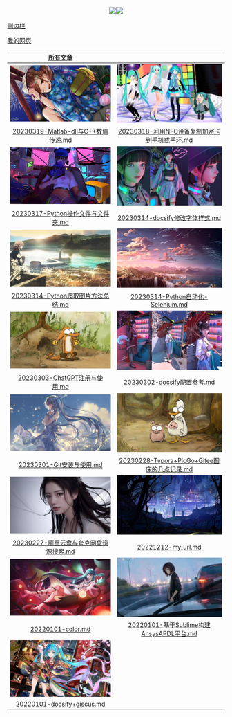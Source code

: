 <p align="center">  <a href="http://mail.qq.com/cgi-bin/qm_share?t=qm_mailme&email=gfnl5bOxs7fB8PCv4u7s" target="_blank"><img src="https://img.shields.io/badge/Email-xdd2026%40qq.com-green.svg"></a><a href=http://wpa.qq.com/msgrd?v=1&uin=1837990190&site=qq&menu=yes" target="_blank"><img src="https://img.shields.io/badge/QQ-1837990190-brightgreen"></a></p><span id="busuanzi_container_site_pv" style="display:none">本站总访问量：<span id="busuanzi_value_site_pv"></span> 次, 本站文章数目：15篇</span>

[侧边栏](_sidebar.md)

[我的网页](md_File/20221212-my_url.md)

|[所有文章](articles_by_date.md)|     |     
|:---:|:---:|
|<img src = "pic/used/210408-15179222487369.jpg" style="zoom:74%">|<img src = "pic/used/152638-1521876398d5d5.jpg" style="zoom:74%">|
| [20230319-Matlab-dll与C++数值传递.md](md_File/Matlab/20230319-Matlab-dll与C++数值传递.md)| [20230318-利用NFC设备复制加密卡到手机或手环.md](md_File/学习工作无关/20230318-利用NFC设备复制加密卡到手机或手环.md)|
|<img src = "pic/used/234209-16231669299203.jpg" style="zoom:100%">|<img src = "pic/used/203954-162393359493dd.jpg" style="zoom:74%">|
| [20230317-Python操作文件与文件夹.md](md_File/Python/20230317-Python操作文件与文件夹.md)| [20230314-docsify修改字体样式.md](md_File/docsify/20230314-docsify修改字体样式.md)|
|<img src = "pic/used/223600-152198856033a3.jpg" style="zoom:100%">|<img src = "pic/used/234139-1518104499ecf7.jpg" style="zoom:100%">|
| [20230314-Python爬取图片方法总结.md](md_File/Python/20230314-Python爬取图片方法总结.md)| [20230314-Python自动化-Selenium.md](md_File/Python/20230314-Python自动化-Selenium.md)|
|<img src = "pic/used/230332-15219902124db8.jpg" style="zoom:74%">|<img src = "pic/used/211606-16232445662474.jpg" style="zoom:74%">|
| [20230303-ChatGPT注册与使用.md](md_File/学习工作相关/20230303-ChatGPT注册与使用.md)| [20230302-docsify配置参考.md](md_File/docsify/20230302-docsify配置参考.md)|
|<img src = "pic/used/211218-15175771384130.jpg" style="zoom:74%">|<img src = "pic/used/230202-1521990122c1e4.jpg" style="zoom:74%">|
| [20230301-Git安装与使用.md](md_File/学习工作相关/20230301-Git安装与使用.md)| [20230228-Typora+PicGo+Gitee图床的几点记录.md](md_File/学习工作相关/20230228-Typora+PicGo+Gitee图床的几点记录.md)|
|<img src = "pic/used/235918-167794555878e8.jpg" style="zoom:74%">|<img src = "pic/used/112408-15218618484242.jpg" style="zoom:78%">|
| [20230227-阿里云盘与夸克网盘资源搜索.md](md_File/学习工作无关/20230227-阿里云盘与夸克网盘资源搜索.md)| [20221212-my_url.md](md_File/20221212-my_url.md)|
|<img src = "pic/used/222004-1518013204055d.jpg" style="zoom:74%">|<img src = "pic/used/223824-1624718304e57f.jpg" style="zoom:74%">|
| [20220101-color.md](md_File/CAD_CAE/20220101-color.md)| [20220101-基于Sublime构建AnsysAPDL平台.md](md_File/CAD_CAE/20220101-基于Sublime构建AnsysAPDL平台.md)|
|<img src = "pic/used/121217-1512965537276c.jpg" style="zoom:74%">| |
| [20220101-docsify+giscus.md](md_File/docsify/20220101-docsify+giscus.md)| |
